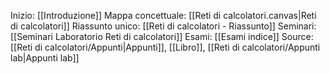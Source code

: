 Inizio: [[Introduzione]]
Mappa concettuale: [[Reti di calcolatori.canvas|Reti di calcolatori]]
Riassunto unico: [[Reti di calcolatori - Riassunto]]
Seminari: [[Seminari Laboratorio Reti di calcolatori]]
Esami: [[Esami indice]]
Source: [[Reti di calcolatori/Appunti|Appunti]], [[Libro]], [[Reti di calcolatori/Appunti lab|Appunti lab]]